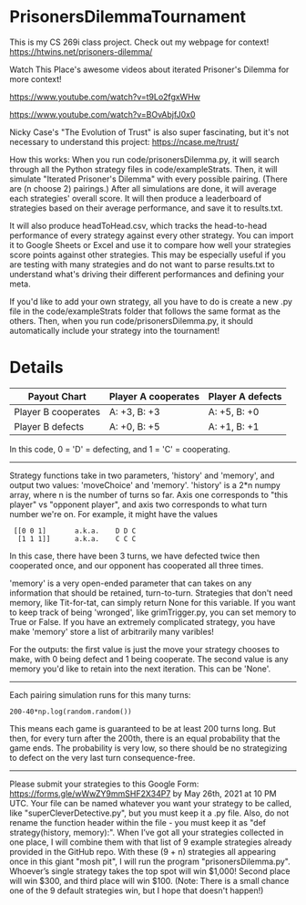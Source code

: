 # PrisonersDilemmaTournament

This is my CS 269i class project. Check out my webpage for context! https://htwins.net/prisoners-dilemma/

Watch This Place's awesome videos about iterated Prisoner's Dilemma for more context!

https://www.youtube.com/watch?v=t9Lo2fgxWHw

https://www.youtube.com/watch?v=BOvAbjfJ0x0

Nicky Case's "The Evolution of Trust" is also super fascinating, but it's not necessary to understand this project: https://ncase.me/trust/

How this works:
When you run code/prisonersDilemma.py, it will search through all the Python strategy files in code/exampleStrats. Then, it will simulate "Iterated Prisoner's Dilemma" with every possible pairing. (There are (n choose 2) pairings.) After all simulations are done, it will average each strategies' overall score. It will then produce a leaderboard of strategies based on their average performance, and save it to results.txt.

It will also produce headToHead.csv, which tracks the head-to-head performance
of every strategy against every other strategy. You can import it to Google
Sheets or Excel and use it to compare how well your strategies score points
against other strategies. This may be especially useful if you are testing with
many strategies and do not want to parse results.txt to understand what's
driving their different performances and defining your meta.

If you'd like to add your own strategy, all you have to do is create a new .py file in the code/exampleStrats folder that follows the same format as the others. Then, when you run code/prisonersDilemma.py, it should automatically include your strategy into the tournament!

# Details
| Payout Chart  | Player A cooperates | Player A defects |
| ------------- | ------------- | ------------- |
| Player B cooperates  | A: +3, B: +3  | A: +5, B: +0  |
| Player B defects  | A: +0, B: +5  | A: +1, B: +1  |

In this code, 0 = 'D' = defecting, and 1 = 'C' = cooperating.

---

Strategy functions take in two parameters, 'history' and 'memory', and output two values: 'moveChoice' and 'memory'. 'history' is a 2\*n numpy array, where n is the number of turns so far. Axis one corresponds to "this player" vs "opponent player", and axis two corresponds to what turn number we're on.
For example, it might have the values
```
 [[0 0 1]       a.k.a.    D D C
  [1 1 1]]      a.k.a.    C C C
```
In this case, there have been 3 turns, we have defected twice then cooperated once, and our opponent has cooperated all three times.

'memory' is a very open-ended parameter that can takes on any information that should be retained, turn-to-turn. Strategies that don't need memory, like Tit-for-tat, can simply return None for this variable. If you want to keep track of being 'wronged', like grimTrigger.py, you can set memory to True or False. If you have an extremely complicated strategy, you have make 'memory' store a list of arbitrarily many varibles!

For the outputs: the first value is just the move your strategy chooses to make, with 0 being defect and 1 being cooperate. The second value is any memory you'd like to retain into the next iteration. This can be 'None'.

---

Each pairing simulation runs for this many turns:
```
200-40*np.log(random.random())
```
This means each game is guaranteed to be at least 200 turns long. But then, for every turn after the 200th, there is an equal probability that the game ends. The probability is very low, so there should be no strategizing to defect on the very last turn consequence-free.

---

Please submit your strategies to this Google Form: https://forms.gle/wWwZY9mmSHF2X34P7 by May 26th, 2021 at 10 PM UTC. Your file can be named whatever you want your strategy to be called, like "superCleverDetective.py", but you must keep it a .py file. Also, do not rename the function header within the file - you must keep it as "def strategy(history, memory):". When I’ve got all your strategies collected in one place, I will combine them with that list of 9 example strategies already provided in the GitHub repo. With these (9 + n) strategies all appearing once in this giant "mosh pit", I will run the program "prisonersDilemma.py". Whoever’s single strategy takes the top spot will win $1,000!  Second place will win $300, and third place will win $100. (Note: There is a small chance one of the 9 default strategies win, but I hope that doesn't happen!)

